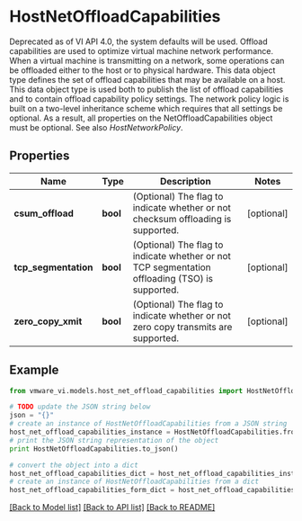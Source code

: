 # HostNetOffloadCapabilities

Deprecated as of VI API 4.0, the system defaults will be used.  Offload capabilities are used to optimize virtual machine network performance.  When a virtual machine is transmitting on a network, some operations can be offloaded either to the host or to physical hardware. This data object type defines the set of offload capabilities that may be available on a host.  This data object type is used both to publish the list of offload capabilities and to contain offload capability policy settings. The network policy logic is built on a two-level inheritance scheme which requires that all settings be optional. As a result, all properties on the NetOffloadCapabilities object must be optional.  See also *HostNetworkPolicy*. 

## Properties
Name | Type | Description | Notes
------------ | ------------- | ------------- | -------------
**csum_offload** | **bool** | (Optional) The flag to indicate whether or not checksum offloading is supported.  | [optional] 
**tcp_segmentation** | **bool** | (Optional) The flag to indicate whether or not TCP segmentation offloading (TSO) is supported.  | [optional] 
**zero_copy_xmit** | **bool** | (Optional) The flag to indicate whether or not zero copy transmits are supported.  | [optional] 

## Example

```python
from vmware_vi.models.host_net_offload_capabilities import HostNetOffloadCapabilities

# TODO update the JSON string below
json = "{}"
# create an instance of HostNetOffloadCapabilities from a JSON string
host_net_offload_capabilities_instance = HostNetOffloadCapabilities.from_json(json)
# print the JSON string representation of the object
print HostNetOffloadCapabilities.to_json()

# convert the object into a dict
host_net_offload_capabilities_dict = host_net_offload_capabilities_instance.to_dict()
# create an instance of HostNetOffloadCapabilities from a dict
host_net_offload_capabilities_form_dict = host_net_offload_capabilities.from_dict(host_net_offload_capabilities_dict)
```
[[Back to Model list]](../README.md#documentation-for-models) [[Back to API list]](../README.md#documentation-for-api-endpoints) [[Back to README]](../README.md)



